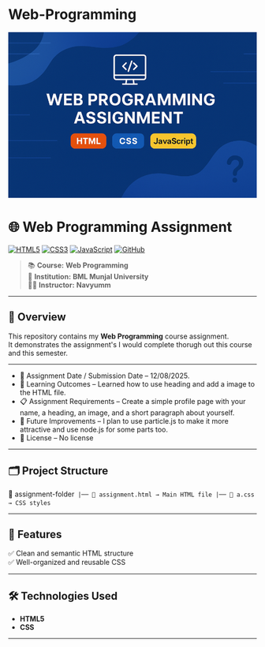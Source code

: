 # Web-Programming

![Web Programming Assignment Banner](banner_small.png)

# 🌐 Web Programming Assignment

[![HTML5](https://img.shields.io/badge/HTML5-orange?logo=html5&logoColor=white)]()
[![CSS3](https://img.shields.io/badge/CSS3-blue?logo=css3&logoColor=white)]()
[![JavaScript](https://img.shields.io/badge/JavaScript-yellow?logo=javascript&logoColor=black)]()
[![GitHub](https://img.shields.io/badge/GitHub-100000?logo=github&logoColor=white)]()

> 📚 **Course:** **Web Programming**  
> 🏫 **Institution:** **BML Munjal University**  
> 👨‍🏫 **Instructor:** **Navyumm**

---

## 📌 Overview

This repository contains my **Web Programming** course assignment.  
It demonstrates the assignment's I would complete thorugh out this course and this semester.

---

- 📅 Assignment Date / Submission Date – 12/08/2025.
- 📝 Learning Outcomes – Learned how to use heading and add a image to the HTML file.
- 📋 Assignment Requirements – Create a simple profile page with your name, a heading, an image, and a short paragraph about yourself.
- 🎯 Future Improvements – I plan to use particle.js to make it more attractive and use node.js for some parts too.
- 📜 License – No license

---

## 🗂 Project Structure
📂 assignment-folder```
|── 📄 assignment.html → Main HTML file
|── 🎨 a.css → CSS styles```

---

## 🚀 Features 
✅ Clean and semantic HTML structure  
✅ Well-organized and reusable CSS  

---


## 🛠 Technologies Used
- **HTML5**
- **CSS**

---
